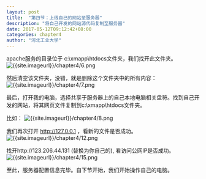```yaml
---
layout: post
title:  "第四节：上线自己的网站至服务器"
description: "将自己开发的网站源代码复制至服务器"
date: 2017-05-12T09:12:42+08:00
categories: chapter4
author: "河北工业大学"
---
```

apache服务的目录位于 c:\xmapp\htdocs文件夹，我们找开此文件夹。
![{{site.imageurl}}/chapter4/6.png]({{site.imageurl}}/chapter4/6.png)

然后清空该文件夹，没错，就是删除这个文件夹中的所有内容：
![{{site.imageurl}}/chapter4/7.png]({{site.imageurl}}/chapter4/7.png)

最后，打开我的电脑，选择共享于服务器上的自己本地电脑相关盘符。找到自己开发的网站，将其网页文件复制到c:\xmapp\htdocs文件夹。

比如：
![{{site.imageurl}}/chapter4/8.png]({{site.imageurl}}/chapter4/8.png)

我们再次打开 http://127.0.0.1 ，看新的文件是否成功。
![{{site.imageurl}}/chapter4/12.png]({{site.imageurl}}/chapter4/12.png)

找开http://123.206.44.131 (替换为你自己的), 看访问公网IP是否成功。
![{{site.imageurl}}/chapter4/15.png]({{site.imageurl}}/chapter4/15.png)

至此，服务器配置信息完毕。自下节开始，我们开始操作自己的电脑。